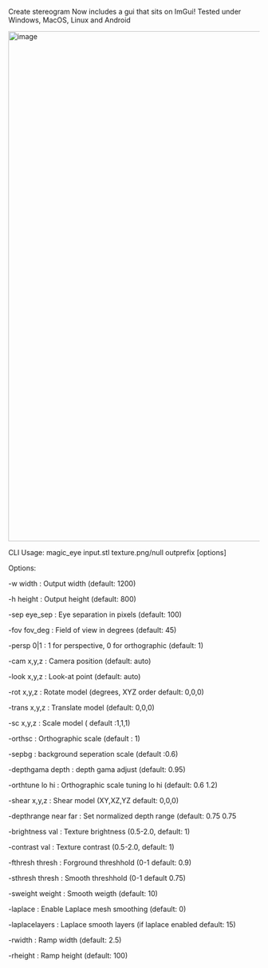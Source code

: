 Create stereogram
Now includes a gui that sits on ImGui!
Tested under Windows, MacOS, Linux and Android

<img width="1920" height="1020" alt="image" src="https://github.com/user-attachments/assets/0d134ff0-4a5a-4698-ac30-31f2c8b0ccd4" />


CLI 
Usage: magic_eye input.stl texture.png/null outprefix [options]

Options:

  -w width             : Output width (default: 1200)

  -h height            : Output height (default: 800)
  
  -sep eye_sep         : Eye separation in pixels (default: 100)
  
  -fov fov_deg         : Field of view in degrees (default: 45)
  
  -persp 0|1           : 1 for perspective, 0 for orthographic (default: 1)
  
  -cam x,y,z           : Camera position (default: auto)
  
  -look x,y,z          : Look-at point (default: auto)
  
  -rot x,y,z           : Rotate model (degrees, XYZ order default: 0,0,0)
  
  -trans x,y,z         : Translate model (default: 0,0,0)
  
  -sc x,y,z            : Scale model ( default :1,1,1)
  
  -orthsc              : Orthographic scale (default : 1)
  
  -sepbg               : background seperation scale (default :0.6)
  
  -depthgama depth     : depth gama adjust (default: 0.95)
  
  -orthtune lo hi      : Orthographic scale tuning lo hi (default: 0.6 1.2)
  
  -shear x,y,z         : Shear model (XY,XZ,YZ  default: 0,0,0)
  
  -depthrange near far : Set normalized depth range (default: 0.75 0.75
  
  -brightness val      : Texture brightness (0.5-2.0, default: 1)
  
  -contrast val        : Texture contrast (0.5-2.0, default: 1)
  
  -fthresh thresh      : Forground threshhold (0-1 default: 0.9)
  
  -sthresh thresh      : Smooth threshhold (0-1 default  0.75)
  
  -sweight weight      : Smooth weigth (default: 10)
  
  -laplace             : Enable Laplace mesh smoothing (default: 0)
  
  -laplacelayers       : Laplace smooth layers (if laplace enabled default: 15)
  
  -rwidth              : Ramp width (default: 2.5)
  
  -rheight             : Ramp height (default: 100)

